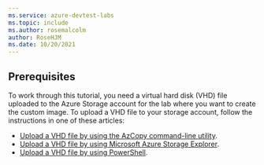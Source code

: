```yaml
---
ms.service: azure-devtest-labs
ms.topic: include
ms.author: rosemalcolm
author: RoseHJM
ms.date: 10/20/2021
---
```

## Prerequisites

To work through this tutorial, you need a virtual hard disk (VHD) file uploaded to the Azure Storage account for the lab where you want to create the custom image. To upload a VHD file to your storage account, follow the instructions in one of these articles:

- [Upload a VHD file by using the AzCopy command-line utility](../articles/devtest-labs/devtest-lab-upload-vhd-using-azcopy.md).
- [Upload a VHD file by using Microsoft Azure Storage Explorer](../articles/devtest-labs/devtest-lab-upload-vhd-using-storage-explorer.md).
- [Upload a VHD file by using PowerShell](../articles/devtest-labs/devtest-lab-upload-vhd-using-powershell.md).
